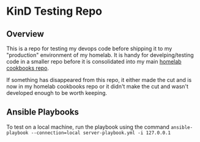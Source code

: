 # KinD Testing Repo

## Overview

This is a repo for testing my devops code before shipping it to my "production" environment of my homelab. It is handy for develping/testing code in a smaller repo before it is consolidated into my main [homelab cookbooks repo](https://github.com/spicyFajitas/cookbooks).

If something has disappeared from this repo, it either made the cut and is now in my homelab cookbooks repo or it didn't make the cut and wasn't developed enough to be worth keeping.

## Ansible Playbooks

To test on a local machine, run the playbook using the command `ansible-playbook --connection=local server-playbook.yml -i 127.0.0.1`
